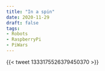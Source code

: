 ```yaml
---
title: "In a spin"
date: 2020-11-29
draft: false
tags:
- Robots
- RaspberryPi
- PiWars
---
```


<!--more-->

{{< tweet 1333175526379450370 >}}